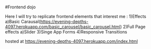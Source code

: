 #Frontend dojo 

Here I will try to replicate frontend elements that interest me  :
1)Effects
	a)Basic Carausal(https://evening-depths-4097.herokuapp.com/basic_carousel/basic_carousel.html)
2)Full Page effects 
	a)Slider
3)Singe App Forms
4)Responsive Transitions		


hosted at https://evening-depths-4097.herokuapp.com/index.html




